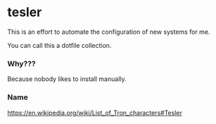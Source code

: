 # tesler

This is an effort to automate the configuration of new systems for me.

You can call this a dotfile collection.

### Why???

Because nobody likes to install manually.

### Name

https://en.wikipedia.org/wiki/List_of_Tron_characters#Tesler
